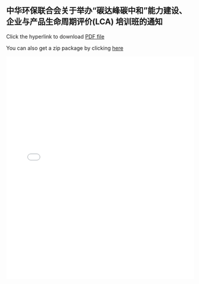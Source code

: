 ## 中华环保联合会关于举办“碳达峰碳中和”能力建设、企业与产品生命周期评价(LCA) 培训班的通知

Click the hyperlink to download <a href="/ivl-china/acef.pdf">PDF file</a>

You can also get a zip package by clicking <a href="/acef.zip">here</a>

<embed src="/ivl-china/acef.pdf" type="application/pdf" width="100%" height="600px" />

